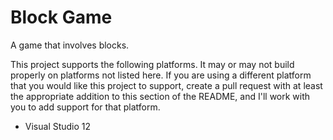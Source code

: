 # Block Game

A game that involves blocks.

This project supports the following platforms. It may or may not build properly on platforms not listed here. If you are using a
different platform that you would like this project to support, create a pull request with at least the appropriate addition to
this section of the README, and I'll work with you to add support for that platform.

* Visual Studio 12
